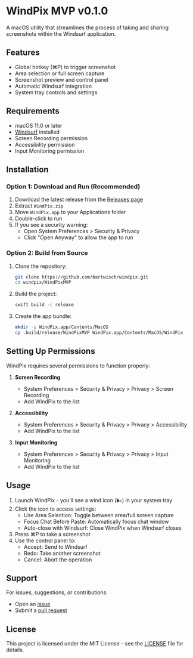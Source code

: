 # WindPix MVP v0.1.0

A macOS utility that streamlines the process of taking and sharing screenshots within the Windsurf application.

## Features

- Global hotkey (⌘P) to trigger screenshot
- Area selection or full screen capture
- Screenshot preview and control panel
- Automatic Windsurf integration
- System tray controls and settings

## Requirements

- macOS 11.0 or later
- [Windsurf](https://www.codeium.com/windsurf) installed
- Screen Recording permission
- Accessibility permission
- Input Monitoring permission

## Installation

### Option 1: Download and Run (Recommended)
1. Download the latest release from the [Releases page](https://github.com/bartwisch/windpix/releases)
2. Extract `WindPix.zip`
3. Move `WindPix.app` to your Applications folder
4. Double-click to run
5. If you see a security warning:
   - Open System Preferences > Security & Privacy
   - Click "Open Anyway" to allow the app to run

### Option 2: Build from Source
1. Clone the repository:
   ```bash
   git clone https://github.com/bartwisch/windpix.git
   cd windpix/WindPixMVP
   ```

2. Build the project:
   ```bash
   swift build -c release
   ```

3. Create the app bundle:
   ```bash
   mkdir -p WindPix.app/Contents/MacOS
   cp .build/release/WindPixMVP WindPix.app/Contents/MacOS/WindPix
   ```

## Setting Up Permissions

WindPix requires several permissions to function properly:

1. **Screen Recording**
   - System Preferences > Security & Privacy > Privacy > Screen Recording
   - Add WindPix to the list

2. **Accessibility**
   - System Preferences > Security & Privacy > Privacy > Accessibility
   - Add WindPix to the list

3. **Input Monitoring**
   - System Preferences > Security & Privacy > Privacy > Input Monitoring
   - Add WindPix to the list

## Usage

1. Launch WindPix - you'll see a wind icon (🌬) in your system tray
2. Click the icon to access settings:
   - Use Area Selection: Toggle between area/full screen capture
   - Focus Chat Before Paste: Automatically focus chat window
   - Auto-close with Windsurf: Close WindPix when Windsurf closes
3. Press ⌘P to take a screenshot
4. Use the control panel to:
   - Accept: Send to Windsurf
   - Redo: Take another screenshot
   - Cancel: Abort the operation

## Support

For issues, suggestions, or contributions:
- Open an [issue](https://github.com/bartwisch/windpix/issues)
- Submit a [pull request](https://github.com/bartwisch/windpix/pulls)

## License

This project is licensed under the MIT License - see the [LICENSE](LICENSE) file for details.
